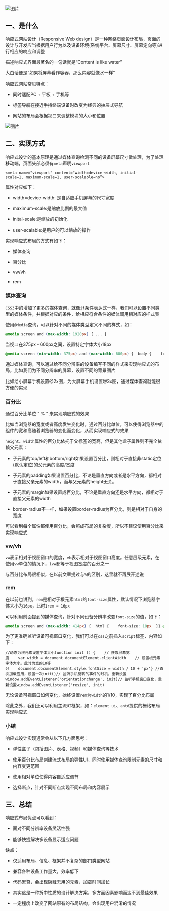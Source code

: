 ![图片](https://img-blog.csdnimg.cn/img_convert/33692adbff01ad7bc8a91ab67c83e765.png)

## 一、是什么

响应式网站设计（Responsive Web design）是一种网络页面设计布局，页面的设计与开发应当根据用户行为以及设备环境(系统平台、屏幕尺寸、屏幕定向等)进行相应的响应和调整

描述响应式界面最著名的一句话就是“Content is like water”

大白话便是“如果将屏幕看作容器，那么内容就像水一样”

响应式网站常见特点：

-   同时适配PC + 平板 + 手机等
    
-   标签导航在接近手持终端设备时改变为经典的抽屉式导航
    
-   网站的布局会根据视口来调整模块的大小和位置
    

![图片](https://img-blog.csdnimg.cn/img_convert/d4a66b54641c65a1448bae418b9d7d90.png)

## 二、实现方式

响应式设计的基本原理是通过媒体查询检测不同的设备屏幕尺寸做处理，为了处理移动端，页面头部必须有`meta`声明`viewport`

```cobol
<meta name="viewport" content="width=device-width, initial-scale=1, maximum-scale=1, user-scalable=no”>
```

属性对应如下：

-   width=device-width: 是自适应手机屏幕的尺寸宽度
    
-   maximum-scale:是缩放比例的最大值
    
-   inital-scale:是缩放的初始化
    
-   user-scalable:是用户的可以缩放的操作
    

实现响应式布局的方式有如下：

-   媒体查询
    
-   百分比
    
-   vw/vh
    
-   rem
    

### 媒体查询

`CSS3`中的增加了更多的媒体查询，就像`if`条件表达式一样，我们可以设置不同类型的媒体条件，并根据对应的条件，给相应符合条件的媒体调用相对应的样式表

使用`@Media`查询，可以针对不同的媒体类型定义不同的样式，如：

```scss
@media screen and (max-width: 1920px) { ... }
```

当视口在375px - 600px之间，设置特定字体大小18px

```css
@media screen (min-width: 375px) and (max-width: 600px) {  body {    font-size: 18px;  }}
```

通过媒体查询，可以通过给不同分辨率的设备编写不同的样式来实现响应式的布局，比如我们为不同分辨率的屏幕，设置不同的背景图片

比如给小屏幕手机设置@2x图，为大屏幕手机设置@3x图，通过媒体查询就能很方便的实现

### 百分比

通过百分比单位 " % " 来实现响应式的效果

比如当浏览器的宽度或者高度发生变化时，通过百分比单位，可以使得浏览器中的组件的宽和高随着浏览器的变化而变化，从而实现响应式的效果

`height`、`width`属性的百分比依托于父标签的宽高，但是其他盒子属性则不完全依赖父元素：

-   子元素的top/left和bottom/right如果设置百分比，则相对于直接非static定位(默认定位)的父元素的高度/宽度
    
-   子元素的padding如果设置百分比，不论是垂直方向或者是水平方向，都相对于直接父亲元素的width，而与父元素的height无关。
    
-   子元素的margin如果设置成百分比，不论是垂直方向还是水平方向，都相对于直接父元素的width
    
-   border-radius不一样，如果设置border-radius为百分比，则是相对于自身的宽度
    

可以看到每个属性都使用百分比，会照成布局的复杂度，所以不建议使用百分比来实现响应式

### vw/vh

`vw`表示相对于视图窗口的宽度，`vh`表示相对于视图窗口高度。任意层级元素，在使用`vw`单位的情况下，`1vw`都等于视图宽度的百分之一

与百分比布局很相似，在以前文章提过与`%`的区别，这里就不再展开述说

### rem

在以前也讲到，`rem`是相对于根元素`html`的`font-size`属性，默认情况下浏览器字体大小为`16px`，此时`1rem = 16px`

可以利用前面提到的媒体查询，针对不同设备分辨率改变`font-size`的值，如下：

```css
@media screen and (max-width: 414px) {  html {    font-size: 18px  }} @media screen and (max-width: 375px) {  html {    font-size: 16px  }} @media screen and (max-width: 320px) {  html {    font-size: 12px  }}
```

为了更准确监听设备可视窗口变化，我们可以在`css`之前插入`script`标签，内容如下：

```cobol
//动态为根元素设置字体大小function init () {    // 获取屏幕宽度    var width = document.documentElement.clientWidth    // 设置根元素字体大小。此时为宽的10等分    document.documentElement.style.fontSize = width / 10 + 'px'} //首次加载应用，设置一次init()// 监听手机旋转的事件的时机，重新设置window.addEventListener('orientationchange', init)// 监听手机窗口变化，重新设置window.addEventListener('resize', init)
```

无论设备可视窗口如何变化，始终设置`rem`为`width`的1/10，实现了百分比布局

除此之外，我们还可以利用主流`UI`框架，如：`element ui`、`antd`提供的栅格布局实现响应式

### 小结

响应式设计实现通常会从以下几方面思考：

-   弹性盒子（包括图片、表格、视频）和媒体查询等技术
    
-   使用百分比布局创建流式布局的弹性UI，同时使用媒体查询限制元素的尺寸和内容变更范围
    
-   使用相对单位使得内容自适应调节
    
-   选择断点，针对不同断点实现不同布局和内容展示
    

## 三、总结

响应式布局优点可以看到：

-   面对不同分辨率设备灵活性强
    
-   能够快捷解决多设备显示适应问题
    

缺点：

-   仅适用布局、信息、框架并不复杂的部门类型网站
    
-   兼容各种设备工作量大，效率低下
    
-   代码累赘，会出现隐藏无用的元素，加载时间加长
    
-   其实这是一种折中性质的设计解决方案，多方面因素影响而达不到最佳效果
    
-   一定程度上改变了网站原有的布局结构，会出现用户混淆的情况